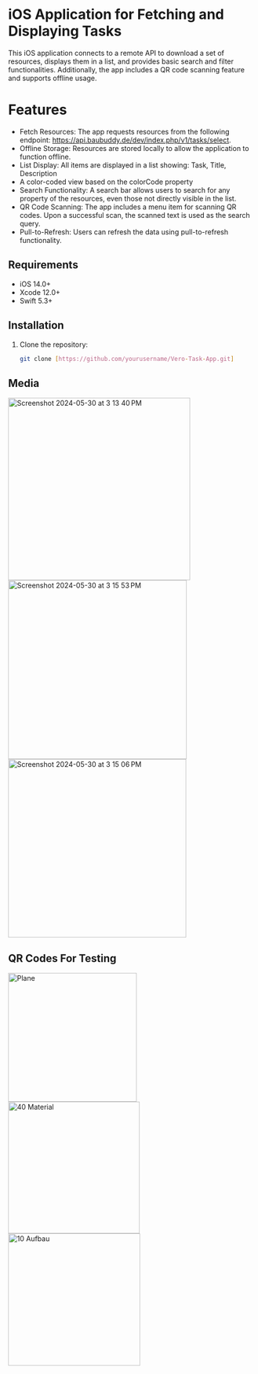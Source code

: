 # iOS Application for Fetching and Displaying Tasks

This iOS application connects to a remote API to download a set of resources, displays them in a list, and provides basic search and filter functionalities. Additionally, the app includes a QR code scanning feature and supports offline usage.




# Features
- Fetch Resources: The app requests resources from the following endpoint: https://api.baubuddy.de/dev/index.php/v1/tasks/select.
- Offline Storage: Resources are stored locally to allow the application to function offline.
- List Display: All items are displayed in a list showing: Task, Title, Description
- A color-coded view based on the colorCode property
- Search Functionality: A search bar allows users to search for any property of the resources, even those not directly visible in the list.
- QR Code Scanning: The app includes a menu item for scanning QR codes. Upon a successful scan, the scanned text is used as the search query.
- Pull-to-Refresh: Users can refresh the data using pull-to-refresh functionality.

 
## Requirements

- iOS 14.0+
- Xcode 12.0+
- Swift 5.3+

## Installation

1. Clone the repository:
   ```bash
   git clone [https://github.com/yourusername/Vero-Task-App.git]


## Media

<img width="371" alt="Screenshot 2024-05-30 at 3 13 40 PM" src="https://github.com/mdssaleem/Vero-Task-App/assets/32189409/f900b02f-b418-49d1-a6ed-90257fc0efb2">
<img width="364" alt="Screenshot 2024-05-30 at 3 15 53 PM" src="https://github.com/mdssaleem/Vero-Task-App/assets/32189409/6cdf674e-6562-400c-b96c-086d6d5f2945">
<img width="363" alt="Screenshot 2024-05-30 at 3 15 06 PM" src="https://github.com/mdssaleem/Vero-Task-App/assets/32189409/8526bd5e-6047-4072-aaec-cb2d18a1676a">


## QR Codes For Testing

<img width="262" alt="Plane" src="https://github.com/mdssaleem/Vero-Task-App/assets/32189409/ae03444c-657a-4620-a205-af3cab6c66a5">
<img width="268" alt="40 Material" src="https://github.com/mdssaleem/Vero-Task-App/assets/32189409/dd60e37d-9257-4ffb-9fec-2cfe2f9cc3ab">
<img width="269" alt="10 Aufbau" src="https://github.com/mdssaleem/Vero-Task-App/assets/32189409/80735ae7-753c-49c6-a69b-b7bb3831259c">


   
